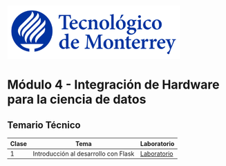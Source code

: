 ![Tec de Monterrey](images/logotecmty.png)
# Módulo 4 - Integración de Hardware para la ciencia de datos

## Temario Técnico

| Clase | Tema | Laboratorio |
| ----- |----- | ----------- | 
| 1     | Introducción al desarrollo con Flask | [Laboratorio](labs/1_intro_flask.md)